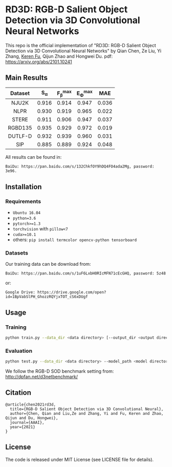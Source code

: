
# RD3D: RGB-D Salient Object Detection via 3D Convolutional Neural Networks
This repo is the official implementation of "RD3D: RGB-D Salient Object Detection via 3D Convolutional Neural Networks" by Qian Chen, Ze Liu, Yi Zhang, [Keren Fu](http://www.kerenfu.top/), Qijun Zhao and Hongwei Du.
pdf: https://arxiv.org/abs/2101.10241

## Main Results 

|Dataset | S<sub>α</sub>| F<sub>β</sub><sup>max</sup>|E<sub>Φ</sub><sup>max</sup>| MAE |
|:---:|:---:|:---:|:---:|:---:|
|NJU2K|0.916|0.914|0.947|0.036|
|NLPR|0.930|0.919|0.965|0.022|
|STERE|0.911|0.906|0.947|0.037|
|RGBD135|0.935|0.929|0.972|0.019|
|DUTLF-D|0.932|0.939|0.960|0.031|
|SIP|0.885|0.889|0.924|0.048|

All results can be found in: 
```
BaiDu: https://pan.baidu.com/s/132ChkfOY9hDQ4FO4ada2Mg, password: 3e96.
```


## Installation

### Requirements
- `Ubuntu 16.04`
- `python=3.6`
- `pytorch>=1.3`
- `torchvision` with  `pillow<7`
- `cuda>=10.1`
- others: `pip install termcolor opencv-python tensorboard`

### Datasets
Our training data can be download from:
```
BaiDu: https://pan.baidu.com/s/1uF6LxbH0RIcMFN71cEcGHQ, password: 5z48
```
or:
```
Google Drive: https://drive.google.com/open?id=1BpVabSlPH_GhozzRQYjxTOT_cS6xDUgf
```

## Usage

### Training
```bash
python train.py --data_dir <data directory> [--output_dir <output directory>]
```
### Evaluation
```bash
python test.py --data_dir <data directory> --model_path <model directory> --multi_load
```

We follow the RGB-D SOD benchmark setting from: http://dpfan.net/d3netbenchmark/

## Citation
```
@article{chen2021rd3d,
  title={RGB-D Salient Object Detection via 3D Convolutional Neural},
  author={Chen, Qian and Liu,Ze and Zhang, Yi and Fu, Keren and Zhao, Qijun and Du, Hongwei},
  journal={AAAI},
  year={2021}
}
```


## License

The code is released under MIT License (see LICENSE file for details).
